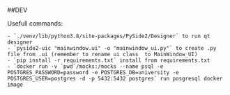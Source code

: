 ##DEV

Usefull commands:

    - `./venv/lib/python3.8/site-packages/PySide2/Designer` to run qt designer
    - `pyside2-uic "mainwindow.ui" -o "mainwindow_ui.py"` to create .py file from .ui (remember to rename ui class  to MainWindow_UI)
    - `pip install -r requirements.txt` install from requirements.txt
    - `docker run -v `pwd`/mocks:/mocks --name psql -e POSTGRES_PASSWORD=password -e POSTGRES_DB=university -e POSTGRES_USER=postgres -d -p 5432:5432 postgres` run posgresql docker image